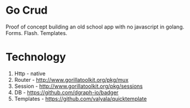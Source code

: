 # Go Crud

Proof of concept building an old school app with no javascript in golang. Forms. Flash. Templates.

# Technology
1. Http - native
2. Router - http://www.gorillatoolkit.org/pkg/mux
3. Session - http://www.gorillatoolkit.org/pkg/sessions
4. DB - https://github.com/dgraph-io/badger
5. Templates - https://github.com/valyala/quicktemplate
